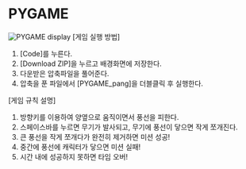 # PYGAME
![PYGAME display](https://user-images.githubusercontent.com/67728547/86342438-93415180-bc92-11ea-8098-39307ed5df4b.jpg)
[게임 실행 방법]
1. [Code]를 누른다.
2. [Download ZIP]을 누르고 배경화면에 저장한다.
3. 다운받은 압축파일을 풀어준다.
4. 압축을 푼 파일에서 [PYGAME_pang]을 더블클릭 후 실행한다.

[게임 규칙 설명]
1. 방향키를 이용하여 양옆으로 움직이면서 풍선을 피한다.
2. 스페이스바를 누르면 무기가 발사되고, 무기에 풍선이 닿으면 작게 쪼개진다.
3. 큰 풍선을 작게 쪼개다가 완전히 제거하면 미션 성공!
4. 중간에 풍선에 캐릭터가 닿으면 미션 실패!
5. 시간 내에 성공하지 못하면 타임 오버!
